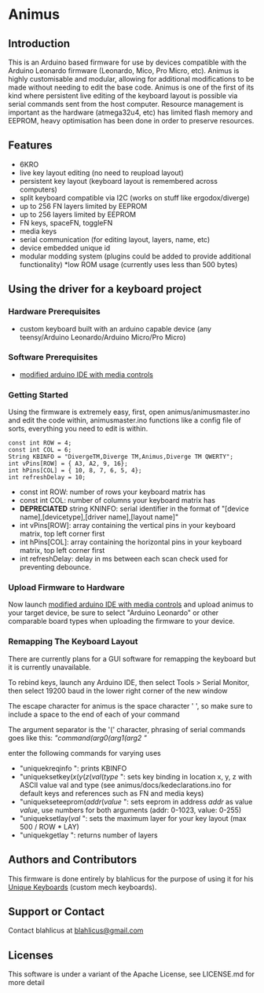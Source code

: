 # Animus
## Introduction
This is an Arduino based firmware for use by devices compatible with the Arduino Leonardo firmware (Leonardo, Mico, Pro Micro, etc). Animus is highly customisable and modular, allowing for additional modifications to be made without needing to edit the base code. Animus is one of the first of its kind where persistent live editing of the keyboard layout is possible via serial commands sent from the host computer. Resource management is important as the hardware (atmega32u4, etc) has limited flash memory and EEPROM, heavy optimisation has been done in order to preserve resources.

## Features
* 6KRO
* live key layout editing (no need to reupload layout)
* persistent key layout (keyboard layout is remembered across computers)
* split keyboard compatible via I2C (works on stuff like ergodox/diverge)
* up to 256 FN layers limited by EEPROM
* up to 256 layers limited by EEPROM
* FN keys, spaceFN, toggleFN
* media keys
* serial communication (for editing layout, layers, name, etc)
* device embedded unique id
* modular modding system (plugins could be added to provide additional functionality)
*low ROM usage (currently uses less than 500 bytes)

## Using the driver for a keyboard project
### Hardware Prerequisites 
* custom keyboard built with an arduino capable device (any teensy/Arduino Leonardo/Arduino Micro/Pro Micro)

### Software Prerequisites
* [modified arduino IDE with media controls](https://github.com/stefanjones/Arduino)

### Getting Started
Using the firmware is extremely easy, first, open animus/animusmaster.ino and edit the code within, animusmaster.ino functions like a config file of sorts, everything you need to edit is within.

    const int ROW = 4;
    const int COL = 6;
    String KBINFO = "DivergeTM,Diverge TM,Animus,Diverge TM QWERTY";
    int vPins[ROW] = { A3, A2, 9, 16};
    int hPins[COL] = { 10, 8, 7, 6, 5, 4};
    int refreshDelay = 10;

* const int ROW: number of rows your keyboard matrix has
* const int COL: number of columns your keyboard matrix has
* **DEPRECIATED** string KNINFO: serial identifier in the format of "[device name],[devicetype],[driver name],[layout name]"
* int vPins[ROW]: array containing the vertical pins in your keyboard matrix, top left corner first
* int hPins[COL]: array containing the horizontal pins in your keyboard matrix, top left corner first
* int refreshDelay: delay in ms between each scan check used for preventing debounce.

### Upload Firmware to Hardware
Now launch [modified arduino IDE with media controls](https://github.com/stefanjones/Arduino) and upload animus to your target device, be sure to select "Arduino Leonardo" or other comparable board types when uploading the firmware to your device.
### Remapping The Keyboard Layout
There are currently plans for a GUI software for remapping the keyboard but it is currently unavailable.

To rebind keys, launch any Arduino IDE, then select Tools > Serial Monitor, then select 19200 baud in the lower right corner of the new window

The escape character for animus is the space character ' ', so make sure to include a space to the end of each of your command

The argument separator is the '(' character, phrasing of serial commands goes like this: _"command(arg0(arg1(arg2 "_

enter the following commands for varying uses
* "uniquekreqinfo ": prints KBINFO
* "uniqueksetkey(_x_(_y_(_z_(_val_(_type_ ": sets key binding in location x, y, z with ASCII value val and type (see animus/docs/kedeclarations.ino for default keys and references such as FN and media keys)
* "uniquekseteeprom(_addr_(_value_ ": sets eeprom in address _addr_ as value _value_, use numbers for both arguments (addr: 0-1023, value: 0-255)
* "uniqueksetlay(_val_ ": sets the maximum layer for your key layout (max 500 / ROW * LAY)
* "uniquekgetlay ": returns number of layers

## Authors and Contributors
This firmware is done entirely by blahlicus for the purpose of using it for his [Unique Keyboards](http://uniquekeyboard.com/) (custom mech keyboards).

## Support or Contact
Contact blahlicus at blahlicus@gmail.com

## Licenses
This software is under a variant of the Apache License, see LICENSE.md for more detail
